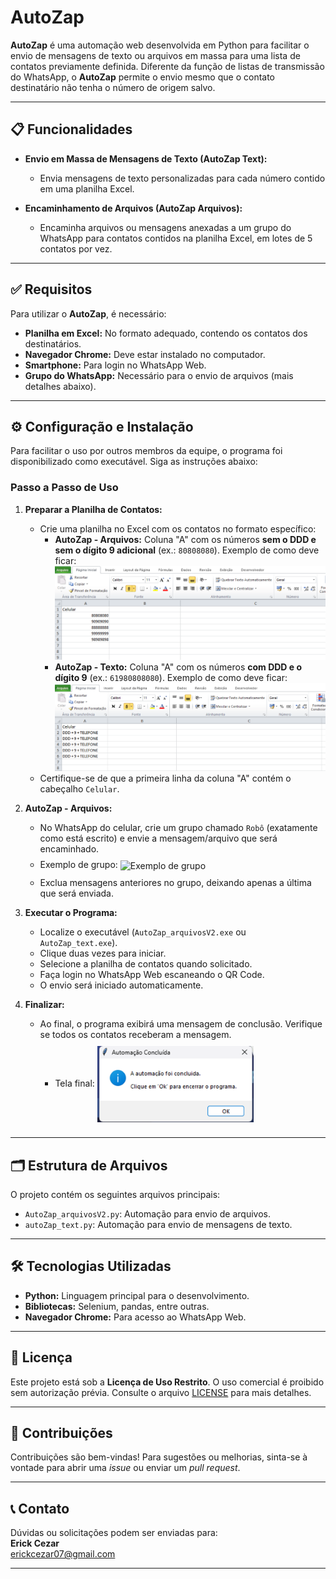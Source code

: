 # AutoZap

**AutoZap** é uma automação web desenvolvida em Python para facilitar o envio de mensagens de texto ou arquivos em massa para uma lista de contatos previamente definida. Diferente da função de listas de transmissão do WhatsApp, o **AutoZap** permite o envio mesmo que o contato destinatário não tenha o número de origem salvo.

---

## 📋 Funcionalidades

- **Envio em Massa de Mensagens de Texto (AutoZap Text):**

  - Envia mensagens de texto personalizadas para cada número contido em uma planilha Excel.

- **Encaminhamento de Arquivos (AutoZap Arquivos):**
  - Encaminha arquivos ou mensagens anexadas a um grupo do WhatsApp para contatos contidos na planilha Excel, em lotes de 5 contatos por vez.

---

## ✅ Requisitos

Para utilizar o **AutoZap**, é necessário:

- **Planilha em Excel:** No formato adequado, contendo os contatos dos destinatários.
- **Navegador Chrome:** Deve estar instalado no computador.
- **Smartphone:** Para login no WhatsApp Web.
- **Grupo do WhatsApp:** Necessário para o envio de arquivos (mais detalhes abaixo).

---

## ⚙️ Configuração e Instalação

Para facilitar o uso por outros membros da equipe, o programa foi disponibilizado como executável. Siga as instruções abaixo:

### Passo a Passo de Uso

1. **Preparar a Planilha de Contatos:**

   - Crie uma planilha no Excel com os contatos no formato específico:
     - **AutoZap - Arquivos:** Coluna "A" com os números **sem o DDD e sem o dígito 9 adicional** (ex.: `80808080`).
       Exemplo de como deve ficar:
       ![Exemplo Planilha AutoZap Arquivos](prints/PlanArq.png)
     - **AutoZap - Texto:** Coluna "A" com os números **com DDD e o dígito 9** (ex.: `61980808080`).
       Exemplo de como deve ficar:
       ![Exemplo Planilha AutoZap Arquivos](prints/PlanText.png)
   - Certifique-se de que a primeira linha da coluna "A" contém o cabeçalho `Celular`.

2. **AutoZap - Arquivos:**

   - No WhatsApp do celular, crie um grupo chamado `Robô` (exatamente como está escrito) e envie a mensagem/arquivo que será encaminhado.
   - Exemplo de grupo:
     <img src="prints/GroupExample.png.png" alt="Exemplo de grupo" width="250" style="vertical-align: middle; margin-top: 10px; margin-bottom: 10px;">
   - Exclua mensagens anteriores no grupo, deixando apenas a última que será enviada.

3. **Executar o Programa:**

   - Localize o executável (`AutoZap_arquivosV2.exe` ou `AutoZap_text.exe`).
   - Clique duas vezes para iniciar.
   - Selecione a planilha de contatos quando solicitado.
   - Faça login no WhatsApp Web escaneando o QR Code.
   - O envio será iniciado automaticamente.

4. **Finalizar:**
   - Ao final, o programa exibirá uma mensagem de conclusão. Verifique se todos os contatos receberam a mensagem.
     - Tela final:
       <img src="prints/Conclusion.png" alt="Exemplo Planilha AutoZap Arquivos" width="250" style="vertical-align: middle; margin-top: 10px; margin-bottom: 10px;">

---

## 🗂 Estrutura de Arquivos

O projeto contém os seguintes arquivos principais:

- `AutoZap_arquivosV2.py`: Automação para envio de arquivos.
- `autoZap_text.py`: Automação para envio de mensagens de texto.

---

## 🛠 Tecnologias Utilizadas

- **Python:** Linguagem principal para o desenvolvimento.
- **Bibliotecas:** Selenium, pandas, entre outras.
- **Navegador Chrome:** Para acesso ao WhatsApp Web.

---

## 📝 Licença

Este projeto está sob a **Licença de Uso Restrito**. O uso comercial é proibido sem autorização prévia. Consulte o arquivo [LICENSE](./LICENSE) para mais detalhes.

---

## 🤝 Contribuições

Contribuições são bem-vindas! Para sugestões ou melhorias, sinta-se à vontade para abrir uma _issue_ ou enviar um _pull request_.

---

## 📞 Contato

Dúvidas ou solicitações podem ser enviadas para:  
**Erick Cezar**  
erickcezar07@gmail.com

---
